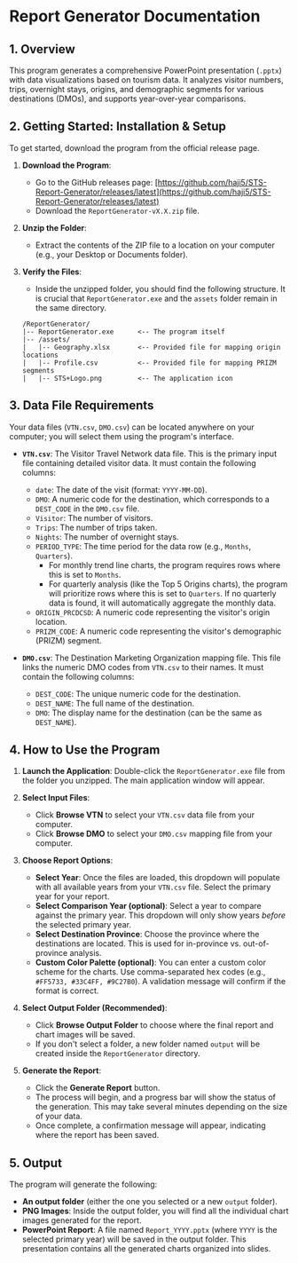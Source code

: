 # Report Generator Documentation

## 1. Overview

This program generates a comprehensive PowerPoint presentation (`.pptx`) with data visualizations based on tourism data. It analyzes visitor numbers, trips, overnight stays, origins, and demographic segments for various destinations (DMOs), and supports year-over-year comparisons.

## 2. Getting Started: Installation & Setup

To get started, download the program from the official release page.

1.  **Download the Program**:
    * Go to the GitHub releases page: [https://github.com/haji5/STS-Report-Generator/releases/latest](https://github.com/haji5/STS-Report-Generator/releases/latest)
    * Download the `ReportGenerator-vX.X.zip` file.

2.  **Unzip the Folder**:
    * Extract the contents of the ZIP file to a location on your computer (e.g., your Desktop or Documents folder).

3.  **Verify the Files**:
    * Inside the unzipped folder, you should find the following structure. It is crucial that `ReportGenerator.exe` and the `assets` folder remain in the same directory.

    ```
    /ReportGenerator/
    |-- ReportGenerator.exe      <-- The program itself
    |-- /assets/
    |   |-- Geography.xlsx       <-- Provided file for mapping origin locations
    |   |-- Profile.csv          <-- Provided file for mapping PRIZM segments
    |   |-- STS+Logo.png         <-- The application icon
    ```

## 3. Data File Requirements

Your data files (`VTN.csv`, `DMO.csv`) can be located anywhere on your computer; you will select them using the program's interface.

* **`VTN.csv`**: The Visitor Travel Network data file. This is the primary input file containing detailed visitor data. It must contain the following columns:
    * `date`: The date of the visit (format: `YYYY-MM-DD`).
    * `DMO`: A numeric code for the destination, which corresponds to a `DEST_CODE` in the `DMO.csv` file.
    * `Visitor`: The number of visitors.
    * `Trips`: The number of trips taken.
    * `Nights`: The number of overnight stays.
    * `PERIOD_TYPE`: The time period for the data row (e.g., `Months`, `Quarters`).
        * For monthly trend line charts, the program requires rows where this is set to `Months`.
        * For quarterly analysis (like the Top 5 Origins charts), the program will prioritize rows where this is set to `Quarters`. If no quarterly data is found, it will automatically aggregate the monthly data.
    * `ORIGIN_PRCDCSD`: A numeric code representing the visitor's origin location.
    * `PRIZM_CODE`: A numeric code representing the visitor's demographic (PRIZM) segment.

* **`DMO.csv`**: The Destination Marketing Organization mapping file. This file links the numeric DMO codes from `VTN.csv` to their names. It must contain the following columns:
    * `DEST_CODE`: The unique numeric code for the destination.
    * `DEST_NAME`: The full name of the destination.
    * `DMO`: The display name for the destination (can be the same as `DEST_NAME`).

## 4. How to Use the Program

1.  **Launch the Application**: Double-click the `ReportGenerator.exe` file from the folder you unzipped. The main application window will appear.

2.  **Select Input Files**:
    * Click **Browse VTN** to select your `VTN.csv` data file from your computer.
    * Click **Browse DMO** to select your `DMO.csv` mapping file from your computer.

3.  **Choose Report Options**:
    * **Select Year**: Once the files are loaded, this dropdown will populate with all available years from your `VTN.csv` file. Select the primary year for your report.
    * **Select Comparison Year (optional)**: Select a year to compare against the primary year. This dropdown will only show years *before* the selected primary year.
    * **Select Destination Province**: Choose the province where the destinations are located. This is used for in-province vs. out-of-province analysis.
    * **Custom Color Palette (optional)**: You can enter a custom color scheme for the charts. Use comma-separated hex codes (e.g., `#FF5733, #33C4FF, #9C27B0`). A validation message will confirm if the format is correct.

4.  **Select Output Folder (Recommended)**:
    * Click **Browse Output Folder** to choose where the final report and chart images will be saved.
    * If you don't select a folder, a new folder named `output` will be created inside the `ReportGenerator` directory.

5.  **Generate the Report**:
    * Click the **Generate Report** button.
    * The process will begin, and a progress bar will show the status of the generation. This may take several minutes depending on the size of your data.
    * Once complete, a confirmation message will appear, indicating where the report has been saved.

## 5. Output

The program will generate the following:

* **An output folder** (either the one you selected or a new `output` folder).
* **PNG Images**: Inside the output folder, you will find all the individual chart images generated for the report.
* **PowerPoint Report**: A file named `Report_YYYY.pptx` (where `YYYY` is the selected primary year) will be saved in the output folder. This presentation contains all the generated charts organized into slides.
